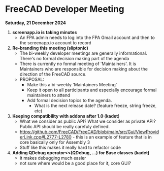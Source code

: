 # FreeCAD Developer Meeting

**Saturday, 21 December 2024**

1. **screenapp.io is taking minutes**
   - An FPA admin needs to log into the FPA Gmail account and then to the screenapp.io account to record
2. **Re-branding this meeting (sliptonic)**
   - The bi-weekly developer meetings are generally informational.  There's no formal decision making part of the agenda
   - There is currently no formal meeting of 'Maintainers'.  It is Maintainers who are responsible for decision making about the direction of the FreeCAD source.
   - PROPOSAL:
     - Make this a bi-weekly 'Maintainers Meeting'
     - Keep it open to all participants and especially encourage formal maintainers to attend
     - Add formal decision topics to the agenda.
       - What is the next release date?  (feature freeze, string freeze, etc)
3. **Keeping compatibility with addons after 1.0 (kadet)**
   - What we consider as public API? What we consider as private API? Public API should be really carefuly defined.
   - https://github.com/FreeCAD/FreeCAD/blob/main/src/Gui/ViewProviderLink.cpp#L2777-L2780 - this is an example of feature that is in core basically only for Assembly 3
   - Stuff like this makes it really hard to refactor code
4. **Adding QDebug operator<<(QDebug, ...) for Base classes (kadet)**
   - it makes debugging much easier
   - not sure where would be a good place for it, core GUI?
